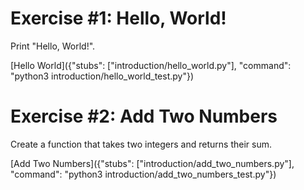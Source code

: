 # Exercise #1: Hello, World!

Print "Hello, World!".

[Hello World]({"stubs": ["introduction/hello_world.py"], "command": "python3 introduction/hello_world_test.py"})


# Exercise #2: Add Two Numbers

Create a function that takes two integers and returns their sum.

[Add Two Numbers]({"stubs": ["introduction/add_two_numbers.py"], "command": "python3 introduction/add_two_numbers_test.py"})

